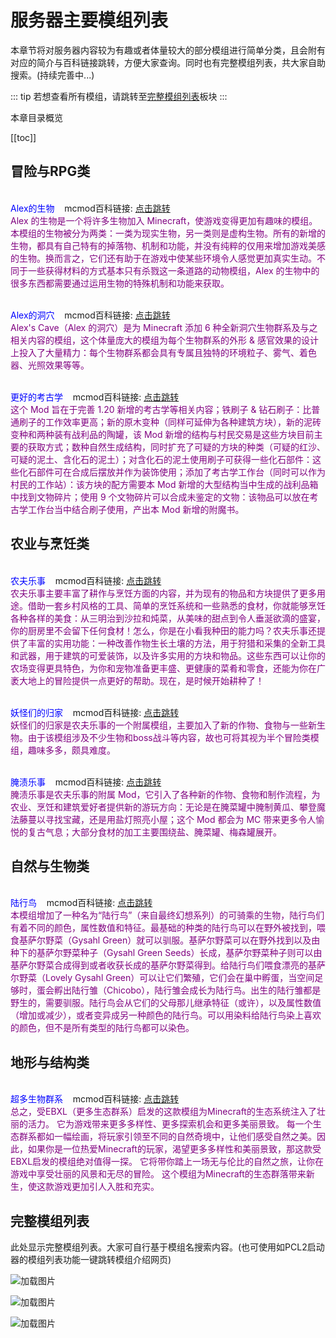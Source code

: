 # 服务器主要模组列表

本章节将对服务器内容较为有趣或者体量较大的部分模组进行简单分类，且会附有对应的简介与百科链接跳转，方便大家查询。同时也有完整模组列表，共大家自助搜索。(持续完善中...)

::: tip
若想查看所有模组，请跳转至[完整模组列表](#完整模组列表)板块
:::

本章目录概览

[[toc]]

## 冒险与RPG类

<br><font color='blue'>Alex的生物</font>&nbsp;&nbsp;&nbsp;&nbsp;mcmod百科链接: [点击跳转](https://www.mcmod.cn/class/3318.html)<br>
<font color='purple'>Alex 的生物是一个将许多生物加入 Minecraft，使游戏变得更加有趣味的模组。
本模组的生物被分为两类：一类为现实生物，另一类则是虚构生物。所有的新增的生物，都具有自己特有的掉落物、机制和功能，并没有纯粹的仅用来增加游戏美感的生物。换而言之，它们还有助于在游戏中使某些环境令人感觉更加真实生动。不同于一些获得材料的方式基本只有杀戮这一条道路的动物模组，Alex 的生物中的很多东西都需要通过运用生物的特殊机制和功能来获取。</font><br>

<br><font color='blue'>Alex的洞穴</font>&nbsp;&nbsp;&nbsp;&nbsp;mcmod百科链接: [点击跳转](https://www.mcmod.cn/class/12592.html)<br>
<font color='purple'>Alex's Cave（Alex 的洞穴）是为 Minecraft 添加 6 种全新洞穴生物群系及与之相关内容的模组，这个体量庞大的模组为每个生物群系的外形 & 感官效果的设计上投入了大量精力：每个生物群系都会具有专属且独特的环境粒子、雾气、着色器、光照效果等等。</font><br>

<br><font color='blue'>更好的考古学</font>&nbsp;&nbsp;&nbsp;&nbsp;mcmod百科链接: [点击跳转](https://www.mcmod.cn/class/10860.html)<br>
<font color='purple'>这个 Mod 旨在于完善 1.20 新增的考古学等相关内容；铁刷子 & 钻石刷子：比普通刷子的工作效率更高；新的原木变种（同样可延伸为各种建筑方块），新的泥砖变种和两种装有战利品的陶罐，该 Mod 新增的结构与村民交易是这些方块目前主要的获取方式；数种自然生成结构，同时扩充了可疑的方块的种类（可疑的红沙、可疑的泥土、含化石的泥土）；对含化石的泥土使用刷子可获得一些化石部件：这些化石部件可在合成后摆放并作为装饰使用；添加了考古学工作台（同时可以作为村民的工作站）：该方块的配方需要本 Mod 新增的大型结构当中生成的战利品箱中找到文物碎片；使用 9 个文物碎片可以合成未鉴定的文物：该物品可以放在考古学工作台当中结合刷子使用，产出本 Mod 新增的附魔书。</font><br>


## 农业与烹饪类

<br><font color='blue'>农夫乐事</font>&nbsp;&nbsp;&nbsp;&nbsp;mcmod百科链接: [点击跳转](https://www.mcmod.cn/class/2820.html)<br>
<font color='purple'>农夫乐事主要丰富了耕作与烹饪方面的内容，并为现有的物品和方块提供了更多用途。借助一套乡村风格的工具、简单的烹饪系统和一些熟悉的食材，你就能够烹饪各种各样的美食：从三明治到沙拉和炖菜，从美味的甜点到令人垂涎欲滴的盛宴，你的厨房里不会留下任何食材！怎么，你是在小看我种田的能力吗？农夫乐事还提供了丰富的实用功能：一种改善作物生长土壤的方法，用于狩猎和采集的全新工具和武器，用于建筑的可爱装饰，以及许多实用的方块和物品。这些东西可以让你的农场变得更具特色，为你和宠物准备更丰盛、更健康的菜肴和零食，还能为你在广袤大地上的冒险提供一点更好的帮助。现在，是时候开始耕种了！</font><br>

<br><font color='blue'>妖怪们的归家</font>&nbsp;&nbsp;&nbsp;&nbsp;mcmod百科链接: [点击跳转](https://www.mcmod.cn/class/13185.html)<br>
<font color='purple'>妖怪们的归家是农夫乐事的一个附属模组，主要加入了新的作物、食物与一些新生物。由于该模组涉及不少生物和boss战斗等内容，故也可将其视为半个冒险类模组，趣味多多，颇具难度。</font><br>

<br><font color='blue'>腌渍乐事</font>&nbsp;&nbsp;&nbsp;&nbsp;mcmod百科链接: [点击跳转](https://www.mcmod.cn/class/13101.html)<br>
<font color='purple'>腌渍乐事是农夫乐事的附属 Mod，它引入了各种新的作物、食物和制作流程，为农业、烹饪和建筑爱好者提供新的游玩方向：无论是在腌菜罐中腌制黄瓜、攀登魔法藤蔓以寻找宝藏，还是用盐灯照亮小屋；这个 Mod 都会为 MC 带来更多令人愉悦的复古气息；大部分食材的加工主要围绕盐、腌菜罐、梅森罐展开。</font><br>

## 自然与生物类

<br><font color='blue'>陆行鸟</font>&nbsp;&nbsp;&nbsp;&nbsp;mcmod百科链接: [点击跳转](https://www.mcmod.cn/class/217.html)<br>
<font color='purple'>本模组增加了一种名为“陆行鸟”（来自最终幻想系列）的可骑乘的生物，陆行鸟们有着不同的颜色，属性数值和特征。最基础的种类的陆行鸟可以在野外被找到，喂食基萨尔野菜（Gysahl Green）就可以驯服。基萨尔野菜可以在野外找到以及由种下的基萨尔野菜种子（Gysahl Green Seeds）长成，基萨尔野菜种子则可以由基萨尔野菜合成得到或者收获长成的基萨尔野菜得到。给陆行鸟们喂食漂亮的基萨尔野菜（Lovely Gysahl Green）可以让它们繁殖，它们会在巢中孵蛋，当空间足够时，蛋会孵出陆行雏（Chicobo），陆行雏会成长为陆行鸟。出生的陆行雏都是野生的，需要驯服。陆行鸟会从它们的父母那儿继承特征（或许），以及属性数值（增加或减少），或者变异成另一种颜色的陆行鸟。可以用染料给陆行鸟染上喜欢的颜色，但不是所有类型的陆行鸟都可以染色。</font><br>

## 地形与结构类

<br><font color='blue'>超多生物群系</font>&nbsp;&nbsp;&nbsp;&nbsp;mcmod百科链接: [点击跳转](https://www.mcmod.cn/class/108.html)<br>
<font color='purple'>总之，受EBXL（更多生态群系）启发的这款模组为Minecraft的生态系统注入了壮丽的活力。 它为游戏带来更多多样性、更多探索机会和更多美丽景致。 每一个生态群系都如一幅绘画，将玩家引领至不同的自然奇境中，让他们感受自然之美。因此，如果你是一位热爱Minecraft的玩家，渴望更多多样性和美丽景致，那这款受EBXL启发的模组绝对值得一探。 它将带你踏上一场无与伦比的自然之旅，让你在游戏中享受壮丽的风景和无尽的冒险。 这个模组为Minecraft的生态群落带来新生，使这款游戏更加引人入胜和充实。</font><br>


## 完整模组列表

此处显示完整模组列表。大家可自行基于模组名搜索内容。(也可使用如PCL2启动器的模组列表功能一键跳转模组介绍网页)

![加载图片](/img/mod1.webp)

![加载图片](/img/mod2.webp)

![加载图片](/img/mod3.webp)


